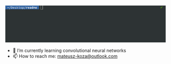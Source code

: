 <p align="center">
  <img src="hello.gif" alt="hello"/>
</p>

- 🌱 I’m currently learning convolutional neural networks
- 📫 How to reach me: mateusz-koza@outlook.com

<!--
**KozAAAAA/KozAAAAA** is a ✨ _special_ ✨ repository because its `README.md` (this file) appears on your GitHub profile.

Here are some ideas to get you started:

- 🔭 I’m currently working on ...

- 👯 I’m looking to collaborate on ...
- 🤔 I’m looking for help with ...
- 💬 Ask me about ...

- 😄 Pronouns: ...
- ⚡ Fun fact: ...
-->
